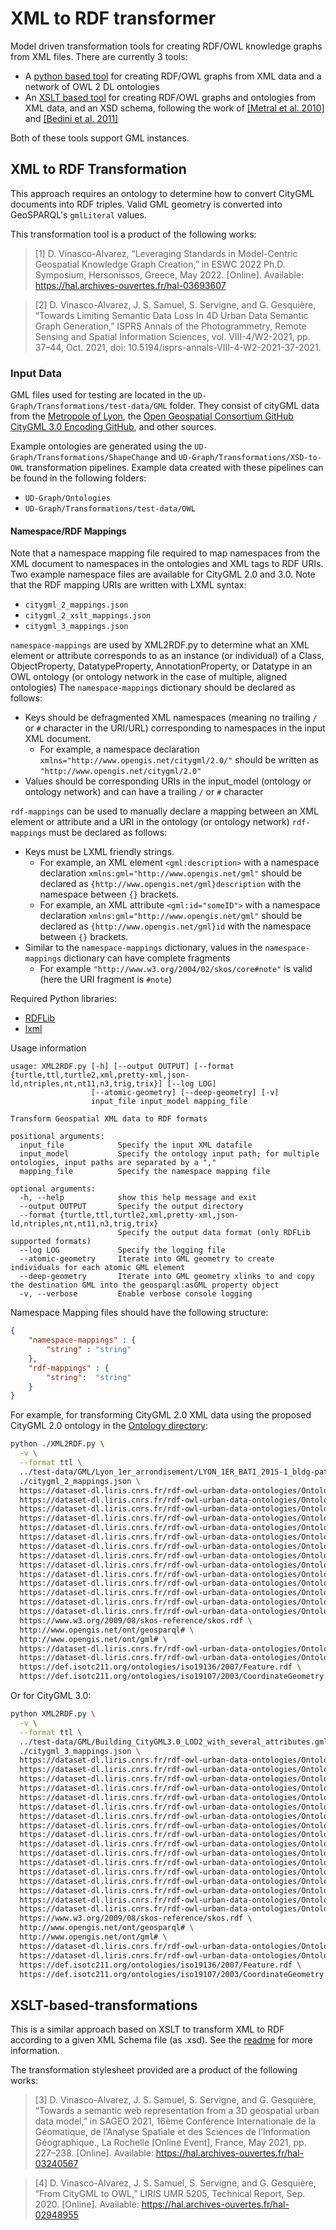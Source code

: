 # XML to RDF transformer
Model driven transformation tools for creating RDF/OWL knowledge graphs from XML files. There are currently 3 tools:
- A [python based tool](#XML-to-RDF-Transformation) for creating RDF/OWL graphs from XML data and a network of OWL 2 DL ontologies
- An [XSLT based tool](#XSLT-based-transformations) for creating RDF/OWL graphs and ontologies from XML data, and an XSD schema, following the work of [[Metral et al. 2010]](https://orbi.uliege.be/handle/2268/26716) and [[Bedini et al. 2011]](https://ieeexplore.ieee.org/document/6061418)

Both of these tools support GML instances.

## XML to RDF Transformation
This approach requires an ontology to determine how to convert CityGML documents into RDF triples. Valid GML geometry is converted into GeoSPARQL's `gmlLiteral` values.

This transformation tool is a product of the following works:
> [1] D. Vinasco-Alvarez, “Leveraging Standards in Model-Centric Geospatial Knowledge Graph Creation,” in ESWC 2022 Ph.D. Symposium, Hersonissos, Greece, May 2022. [Online]. Available: https://hal.archives-ouvertes.fr/hal-03693607

> [2] D. Vinasco-Alvarez, J. S. Samuel, S. Servigne, and G. Gesquière, “Towards Limiting Semantic Data Loss In 4D Urban Data Semantic Graph Generation,” ISPRS Annals of the Photogrammetry, Remote Sensing and Spatial Information Sciences, vol. VIII-4/W2-2021, pp. 37–44, Oct. 2021, doi: 10.5194/isprs-annals-VIII-4-W2-2021-37-2021.

### Input Data
GML files used for testing are located in the `UD-Graph/Transformations/test-data/GML` folder. They consist of cityGML data from the [Metropole of Lyon](https://data.grandlyon.com/accueil), the [Open Geospatial Consortium GitHub CityGML 3.0 Encoding GitHub](https://github.com/opengeospatial/CityGML-3.0Encodings/tree/master/CityGML/Examples), and other sources.

Example ontologies are generated using the `UD-Graph/Transformations/ShapeChange` and `UD-Graph/Transformations/XSD-to-OWL` transformation pipelines. Example data created with these pipelines can be found in the following folders:
* `UD-Graph/Ontologies`
* `UD-Graph/Transformations/test-data/OWL`

#### Namespace/RDF Mappings
Note that a namespace mapping file required to map namespaces from the XML document to namespaces in the ontologies and XML tags to RDF URIs. Two example namespace files are available for CityGML 2.0 and 3.0. Note that the RDF mapping URIs are written with LXML syntax:
* `citygml_2_mappings.json`
* `citygml_2_xslt_mappings.json`
* `citygml_3_mappings.json`

`namespace-mappings` are used by XML2RDF.py to determine what an XML element or attribute corresponds to as an instance (or individual) of a Class, ObjectProperty, DatatypeProperty, AnnotationProperty, or Datatype in an OWL ontology (or ontology network in the case of multiple, aligned ontologies) 
The `namespace-mappings` dictionary should be declared as follows:
- Keys should be defragmented XML namespaces (meaning no trailing `/` or `#` character in the URI/URL) corresponding to namespaces in the input XML document. 
  - For example, a namespace declaration `xmlns="http://www.opengis.net/citygml/2.0/"` should be written as `"http://www.opengis.net/citygml/2.0"`
- Values should be corresponding URIs in the input_model (ontology or ontology network) and can have a trailing `/` or `#` character

`rdf-mappings` can be used to manually declare a mapping between an XML element or attribute and a URI in the ontology (or ontology network)
`rdf-mappings` must be declared as follows:
- Keys must be LXML friendly strings.
  - For example, an XML element `<gml:description>` with a namespace declaration `xmlns:gml="http://www.opengis.net/gml"` should be declared as `{http://www.opengis.net/gml}description` with the namespace between `{}` brackets.
  - For example, an XML attribute `<gml:id="someID">` with a namespace declaration `xmlns:gml="http://www.opengis.net/gml"` should be declared as `{http://www.opengis.net/gml}id` with the namespace between `{}` brackets.
- Similar to the `namespace-mappings` dictionary, values in the `namespace-mappings` dictionary can have complete fragments
  - For example `"http://www.w3.org/2004/02/skos/core#note"` is valid (here the URI fragment is `#note`)

Required Python libraries:
* [RDFLib](https://rdflib.readthedocs.io/)
* [lxml](https://lxml.de/)

Usage information  
```
usage: XML2RDF.py [-h] [--output OUTPUT] [--format {turtle,ttl,turtle2,xml,pretty-xml,json-ld,ntriples,nt,nt11,n3,trig,trix}] [--log LOG]
                  [--atomic-geometry] [--deep-geometry] [-v]
                  input_file input_model mapping_file

Transform Geospatial XML data to RDF formats

positional arguments:
  input_file            Specify the input XML datafile
  input_model           Specify the ontology input path; for multiple ontologies, input paths are separated by a ","
  mapping_file          Specify the namespace mapping file

optional arguments:
  -h, --help            show this help message and exit
  --output OUTPUT       Specify the output directory
  --format {turtle,ttl,turtle2,xml,pretty-xml,json-ld,ntriples,nt,nt11,n3,trig,trix}
                        Specify the output data format (only RDFLib supported formats)
  --log LOG             Specify the logging file
  --atomic-geometry     Iterate into GML geometry to create individuals for each atomic GML element
  --deep-geometry       Iterate into GML geometry xlinks to and copy the destination GML into the geosparql:asGML property object
  -v, --verbose         Enable verbose console logging
```

Namespace Mapping files should have the following structure:
```json
{
    "namespace-mappings" : {
        "string" : "string"
    },
    "rdf-mappings" : {
        "string":  "string"
    }
}
```

For example, for transforming CityGML 2.0 XML data using the proposed CityGML 2.0 ontology in the [Ontology directory](../../Ontologies/):
```bash
python ./XML2RDF.py \
  -v \
  --format ttl \
  ../test-data/GML/Lyon_1er_arrondisement/LYON_1ER_BATI_2015-1_bldg-patched.gml \
  ./citygml_2_mappings.json \
  https://dataset-dl.liris.cnrs.fr/rdf-owl-urban-data-ontologies/Ontologies/CityGML/2.0/appearance \
  https://dataset-dl.liris.cnrs.fr/rdf-owl-urban-data-ontologies/Ontologies/CityGML/2.0/bridge \
  https://dataset-dl.liris.cnrs.fr/rdf-owl-urban-data-ontologies/Ontologies/CityGML/2.0/building \
  https://dataset-dl.liris.cnrs.fr/rdf-owl-urban-data-ontologies/Ontologies/CityGML/2.0/cityfurniture \
  https://dataset-dl.liris.cnrs.fr/rdf-owl-urban-data-ontologies/Ontologies/CityGML/2.0/cityobjectgroup \
  https://dataset-dl.liris.cnrs.fr/rdf-owl-urban-data-ontologies/Ontologies/CityGML/2.0/core \
  https://dataset-dl.liris.cnrs.fr/rdf-owl-urban-data-ontologies/Ontologies/CityGML/2.0/generics \
  https://dataset-dl.liris.cnrs.fr/rdf-owl-urban-data-ontologies/Ontologies/CityGML/2.0/landuse \
  https://dataset-dl.liris.cnrs.fr/rdf-owl-urban-data-ontologies/Ontologies/CityGML/2.0/relief \
  https://dataset-dl.liris.cnrs.fr/rdf-owl-urban-data-ontologies/Ontologies/CityGML/2.0/transportation \
  https://dataset-dl.liris.cnrs.fr/rdf-owl-urban-data-ontologies/Ontologies/CityGML/2.0/tunnel \
  https://dataset-dl.liris.cnrs.fr/rdf-owl-urban-data-ontologies/Ontologies/CityGML/2.0/vegetation \
  https://dataset-dl.liris.cnrs.fr/rdf-owl-urban-data-ontologies/Ontologies/CityGML/2.0/waterbody \
  https://dataset-dl.liris.cnrs.fr/rdf-owl-urban-data-ontologies/Ontologies/CityGML/2.0/ \
  https://www.w3.org/2009/08/skos-reference/skos.rdf \
  http://www.opengis.net/ont/geosparql# \
  http://www.opengis.net/ont/gml# \
  https://dataset-dl.liris.cnrs.fr/rdf-owl-urban-data-ontologies/Ontologies/Alignments/CityGML2-GeoSPARQL \
  https://dataset-dl.liris.cnrs.fr/rdf-owl-urban-data-ontologies/Ontologies/Alignments/CityGML2-ISO19136 \
  https://def.isotc211.org/ontologies/iso19136/2007/Feature.rdf \
  https://def.isotc211.org/ontologies/iso19107/2003/CoordinateGeometry.rdf
```
Or for CityGML 3.0:
```bash
python XML2RDF.py \
  -v \
  --format ttl \
  ../test-data/GML/Building_CityGML3.0_LOD2_with_several_attributes.gml \
  ./citygml_3_mappings.json \
  https://dataset-dl.liris.cnrs.fr/rdf-owl-urban-data-ontologies/Ontologies/CityGML/3.0/appearance \
  https://dataset-dl.liris.cnrs.fr/rdf-owl-urban-data-ontologies/Ontologies/CityGML/3.0/bridge \
  https://dataset-dl.liris.cnrs.fr/rdf-owl-urban-data-ontologies/Ontologies/CityGML/3.0/building \
  https://dataset-dl.liris.cnrs.fr/rdf-owl-urban-data-ontologies/Ontologies/CityGML/3.0/cityfurniture \
  https://dataset-dl.liris.cnrs.fr/rdf-owl-urban-data-ontologies/Ontologies/CityGML/3.0/cityobjectgroup \
  https://dataset-dl.liris.cnrs.fr/rdf-owl-urban-data-ontologies/Ontologies/CityGML/3.0/construction \
  https://dataset-dl.liris.cnrs.fr/rdf-owl-urban-data-ontologies/Ontologies/CityGML/3.0/core \
  https://dataset-dl.liris.cnrs.fr/rdf-owl-urban-data-ontologies/Ontologies/CityGML/3.0/dynamizer \
  https://dataset-dl.liris.cnrs.fr/rdf-owl-urban-data-ontologies/Ontologies/CityGML/3.0/generics \
  https://dataset-dl.liris.cnrs.fr/rdf-owl-urban-data-ontologies/Ontologies/CityGML/3.0/landuse \
  https://dataset-dl.liris.cnrs.fr/rdf-owl-urban-data-ontologies/Ontologies/CityGML/3.0/pointcloud \
  https://dataset-dl.liris.cnrs.fr/rdf-owl-urban-data-ontologies/Ontologies/CityGML/3.0/relief \
  https://dataset-dl.liris.cnrs.fr/rdf-owl-urban-data-ontologies/Ontologies/CityGML/3.0/transportation \
  https://dataset-dl.liris.cnrs.fr/rdf-owl-urban-data-ontologies/Ontologies/CityGML/3.0/tunnel \
  https://dataset-dl.liris.cnrs.fr/rdf-owl-urban-data-ontologies/Ontologies/CityGML/3.0/vegetation \
  https://dataset-dl.liris.cnrs.fr/rdf-owl-urban-data-ontologies/Ontologies/CityGML/3.0/versioning \
  https://dataset-dl.liris.cnrs.fr/rdf-owl-urban-data-ontologies/Ontologies/CityGML/3.0/waterbody \
  https://www.w3.org/2009/08/skos-reference/skos.rdf \
  http://www.opengis.net/ont/geosparql# \
  http://www.opengis.net/ont/gml# \
  https://dataset-dl.liris.cnrs.fr/rdf-owl-urban-data-ontologies/Ontologies/Alignments/CityGML3-GeoSPARQL \
  https://dataset-dl.liris.cnrs.fr/rdf-owl-urban-data-ontologies/Ontologies/Alignments/CityGML3-ISO19136 \
  https://def.isotc211.org/ontologies/iso19136/2007/Feature.rdf \
  https://def.isotc211.org/ontologies/iso19107/2003/CoordinateGeometry.rdf
```
## XSLT-based-transformations
This is a similar approach based on XSLT to transform XML to RDF according to a given XML Schema file (as .xsd). See the [readme](./XSLT-based-transformations/Readme.md) for more information.

The transformation stylesheet provided are a product of the following works:
> [3] D. Vinasco-Alvarez, J. S. Samuel, S. Servigne, and G. Gesquière, “Towards a semantic web representation from a 3D geospatial urban data model,” in SAGEO 2021, 16ème Conférence Internationale de la Géomatique, de l’Analyse Spatiale et des Sciences de l’Information Géographique., La Rochelle [Online Event], France, May 2021, pp. 227–238. [Online]. Available: https://hal.archives-ouvertes.fr/hal-03240567

> [4] D. Vinasco-Alvarez, J. S. Samuel, S. Servigne, and G. Gesquière, “From CityGML to OWL,” LIRIS UMR 5205, Technical Report, Sep. 2020. [Online]. Available: https://hal.archives-ouvertes.fr/hal-02948955
